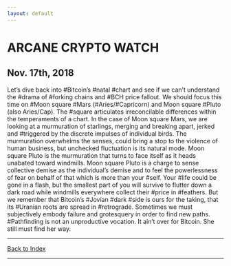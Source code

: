 ```yaml
---
layout: default
---
```

# ARCANE CRYPTO WATCH
## Nov. 17th, 2018
Let’s dive back into #Bitcoin’s #natal #chart and see if we can’t understand the #drama of #forking chains and #BCH price fallout. We should focus this time on #Moon square #Mars (#Aries/#Capricorn) and Moon square #Pluto (also Aries/Cap). The #square  articulates irreconcilable differences within the temperaments of a  chart. In the case of Moon square Mars, we are looking at a murmuration  of starlings, merging and breaking apart, jerked and #triggered  by the discrete impulses of individual birds. The murmuration  overwhelms the senses, could bring a stop to the violence of human  business, but unchecked fluctuation is its natural mode. Moon square  Pluto is the murmuration that turns to face itself as it heads unabated  toward windmills. Moon square Pluto is a charge to sense collective  demise as the individual’s demise and to feel the powerlessness of fear  on behalf of that which is more than your #self. Your #life  could be gone in a flash, but the smallest part of you will survive to  flutter down a dark road while windmills everywhere collect their #price in #feathers. But we remember that Bitcoin’s #Jovian #dark #side is ours for the taking, that its #Uranian roots are spread in #retrograde. Sometimes we must subjectively embody failure and grotesquery in order to find new paths. #Pathfinding is not an unproductive vocation. It ain’t over for Bitcoin. She still must find her way.

* * *
[Back to Index](acw.html)
* * *
